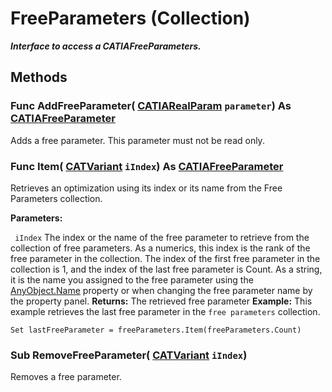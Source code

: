 # FreeParameters (Collection)

**_Interface to access a CATIAFreeParameters._**

## Methods

### Func **AddFreeParameter**( [CATIARealParam](../KnowledgeInterfaces/interface_RealParam_17053.md)  `parameter`) As [CATIAFreeParameter](../KnowledgeInterfaces/interface_FreeParameter_36139.md)

Adds a free parameter. This parameter must not be read only.  
### Func **Item**( [CATVariant](../System/typedef_CATVariant_20656.md)  `iIndex`) As [CATIAFreeParameter](../KnowledgeInterfaces/interface_FreeParameter_36139.md)

Retrieves an optimization using its index or its name from the Free Parameters collection.

**Parameters:**

` iIndex`      The index or the name of the free parameter to retrieve from the collection of free parameters. As a numerics, this index is the rank of the free parameter in the collection. The index of the first free parameter in the collection is 1, and the index of the last free parameter is Count. As a string, it is the name you assigned to the free parameter using the
[AnyObject.Name](../System/interface_AnyObject_17321.htm#Name) property or when changing the free parameter name by the property panel.  **Returns:**      The retrieved free parameter  **Example:**      This example retrieves the last free parameter in the `free parameters` collection.

```VBScript
Set lastFreeParameter = freeParameters.Item(freeParameters.Count)

```

### Sub **RemoveFreeParameter**( [CATVariant](../System/typedef_CATVariant_20656.md)  `iIndex`)

Removes a free parameter.